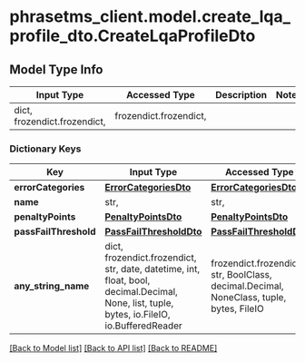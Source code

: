 # phrasetms_client.model.create_lqa_profile_dto.CreateLqaProfileDto

## Model Type Info

| Input Type                   | Accessed Type          | Description | Notes |
| ---------------------------- | ---------------------- | ----------- | ----- |
| dict, frozendict.frozendict, | frozendict.frozendict, |             |

### Dictionary Keys

| Key                   | Input Type                                                                                                                                  | Accessed Type                                                                           | Description                                                        | Notes      |
| --------------------- | ------------------------------------------------------------------------------------------------------------------------------------------- | --------------------------------------------------------------------------------------- | ------------------------------------------------------------------ | ---------- |
| **errorCategories**   | [**ErrorCategoriesDto**](ErrorCategoriesDto.md)                                                                                             | [**ErrorCategoriesDto**](ErrorCategoriesDto.md)                                         |                                                                    |
| **name**              | str,                                                                                                                                        | str,                                                                                    |                                                                    |
| **penaltyPoints**     | [**PenaltyPointsDto**](PenaltyPointsDto.md)                                                                                                 | [**PenaltyPointsDto**](PenaltyPointsDto.md)                                             |                                                                    | [optional] |
| **passFailThreshold** | [**PassFailThresholdDto**](PassFailThresholdDto.md)                                                                                         | [**PassFailThresholdDto**](PassFailThresholdDto.md)                                     |                                                                    | [optional] |
| **any_string_name**   | dict, frozendict.frozendict, str, date, datetime, int, float, bool, decimal.Decimal, None, list, tuple, bytes, io.FileIO, io.BufferedReader | frozendict.frozendict, str, BoolClass, decimal.Decimal, NoneClass, tuple, bytes, FileIO | any string name can be used but the value must be the correct type | [optional] |

[[Back to Model list]](../../README.md#documentation-for-models) [[Back to API list]](../../README.md#documentation-for-api-endpoints) [[Back to README]](../../README.md)
